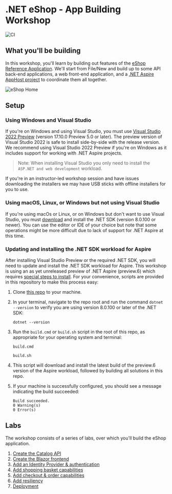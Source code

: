 # .NET eShop - App Building Workshop

![CI](https://github.com/dotnet-presentations/eshop-app-workshop/actions/workflows/ci.yml/badge.svg)

## What you'll be building

In this workshop, you'll learn by building out features of the [eShop Reference Application](https://github.com/dotnet/eshop). We'll start from File/New and build up to some API back-end applications, a web front-end application, and a [.NET Aspire](https://learn.microsoft.com/dotnet/aspire/get-started/aspire-overview) [AppHost project](https://learn.microsoft.com/dotnet/aspire/fundamentals/app-host-overview#app-host-project) to coordinate them all together.

![eShop Home](./assets/eshop-home-screenshot.png)

## Setup

### Using Windows and Visual Studio

If you're on Windows and using Visual Studio, you must use [Visual Studio 2022 Preview](https://visualstudio.com/preview) (version 17.10.0 Preview 5.0 or later). The preview version of Visual Studio 2022 is safe to install side-by-side with the release version. We recommend using Visual Studio 2022 Preview if you're on Windows as it includes support for working with .NET Aspire projects.

> Note: When installing Visual Studio you only need to install the `ASP.NET and web development` workload.

If you're in an instructor-led workshop session and have issues downloading the installers we may have USB sticks with offline installers for you to use.

### Using macOS, Linux, or Windows but not using Visual Studio

If you're using macOs or Linux, or on Windows but don't want to use Visual Studio, you must [download](https://www.microsoft.com/net/download) and install the .NET SDK (version 8.0.100 or newer). You can use the editor or IDE of your choice but note that some operations might be more difficult due to lack of support for .NET Aspire at this time.

### Updating and installing the .NET SDK workload for Aspire

After installing Visual Studio Preview or the required .NET SDK, you will need to update and install the .NET SDK workload for Aspire. This workshop is using an as yet unreleased preview of .NET Aspire (preview.6) which requires [special steps to install](https://github.com/dotnet/aspire/blob/dc8fa33195ef1f66b920206766b9224c4c3f19bd/docs/using-latest-daily.md#optional-using-scripts-to-install-the-latest-net-aspire-build-from-release-branches). For your convenience, scripts are provided in this repository to make this process easy:

1. Clone [this repo](https://github.com/dotnet-presentations/eshop-app-workshop) to your machine.
1. In your terminal, navigate to the repo root and run the command `dotnet --version` to verify you are using version 8.0.100 or later of the .NET SDK:

    ```shell
    dotnet --version
    ```

1. Run the `build.cmd` or `build.sh` script in the root of this repo, as appropriate for your operating system and terminal:

    ```shell
    build.cmd
    ```

    ```shell
    build.sh
    ```

1. This script will download and install the latest build of the preview.6 version of the Aspire workload, followed by building all solutions in this repo.
1. If your machine is successfully configured, you should see a message indicating the build succeeded:

    ```shell
    Build succeeded.
    0 Warning(s)
    0 Error(s)
    ```

## Labs

The workshop consists of a series of labs, over which you'll build the eShop application.

1. [Create the Catalog API](./labs/1-Create-Catalog-API/)
2. [Create the Blazor frontend](./labs/2-Create-Blazor-Frontend/)
3. [Add an Identity Provider & authentication](./labs/3-Add-Identity/)
4. [Add shopping basket capabilities](./labs/4-Add-Shopping-Basket/)
5. [Add checkout & order capabilities](./labs/5-Add-Checkout/)
6. [Add resiliency](./labs/6-Add-Resiliency/)
7. [Deployment](./labs/7-Deployment/)
